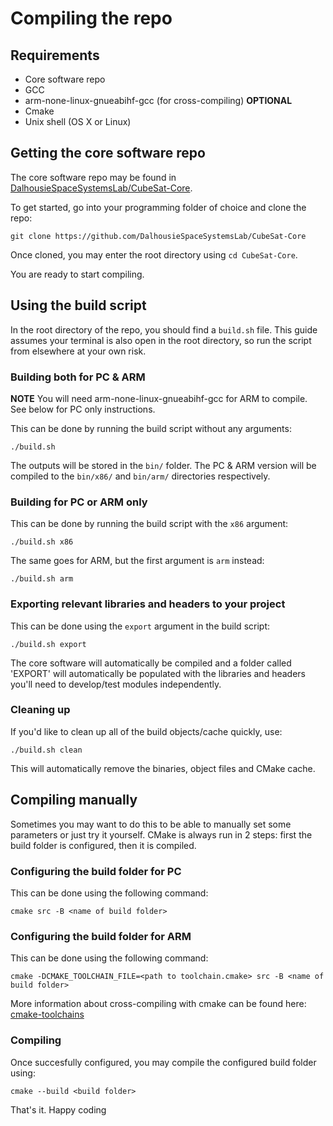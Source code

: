 # Compiling the repo

## Requirements 
- Core software repo
- GCC
- arm-none-linux-gnueabihf-gcc (for cross-compiling) **OPTIONAL**
- Cmake 
- Unix shell (OS X or Linux)

## Getting the core software repo 
The core software repo may be found in [DalhousieSpaceSystemsLab/CubeSat-Core](https://github.com/DalhousieSpaceSystemsLab/CubeSat-Core). 

To get started, go into your programming folder of choice and clone the repo:
```
git clone https://github.com/DalhousieSpaceSystemsLab/CubeSat-Core
```

Once cloned, you may enter the root directory using `cd CubeSat-Core`. 

You are ready to start compiling.

## Using the build script 
In the root directory of the repo, you should find a `build.sh` file. This guide assumes your terminal is also open in the root directory, so run the script from elsewhere at your own risk.

### Building both for PC & ARM
**NOTE** You will need arm-none-linux-gnueabihf-gcc for ARM to compile. See below for PC only instructions.

This can be done by running the build script without any arguments:
```
./build.sh
```
The outputs will be stored in the `bin/` folder. The PC & ARM version will be compiled to the `bin/x86/` and `bin/arm/` directories respectively.

### Building for PC or ARM only 
This can be done by running the build script with the `x86` argument:
```
./build.sh x86
```
The same goes for ARM, but the first argument is `arm` instead:
```
./build.sh arm
```

### Exporting relevant libraries and headers to your project
This can be done using the `export` argument in the build script:
```
./build.sh export
```
The core software will automatically be compiled and a folder called 'EXPORT' will automatically be populated with the libraries and headers you'll need to develop/test modules independently.

### Cleaning up
If you'd like to clean up all of the build objects/cache quickly, use:
```
./build.sh clean
```
This will automatically remove the binaries, object files and CMake cache.

## Compiling manually 
Sometimes you may want to do this to be able to manually set some parameters or just try it yourself. 
CMake is always run in 2 steps: first the build folder is configured, then it is compiled. 

### Configuring the build folder for PC 
This can be done using the following command:
```
cmake src -B <name of build folder>
```

### Configuring the build folder for ARM
This can be done using the following command:
```
cmake -DCMAKE_TOOLCHAIN_FILE=<path to toolchain.cmake> src -B <name of build folder>
```
More information about cross-compiling with cmake can be found here: [cmake-toolchains](https://cmake.org/cmake/help/latest/manual/cmake-toolchains.7.html)

### Compiling 
Once succesfully configured, you may compile the configured build folder using:
```
cmake --build <build folder>
```

That's it. Happy coding